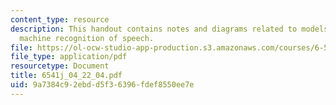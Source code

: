 ```yaml
---
content_type: resource
description: This handout contains notes and diagrams related to models of human and
  machine recognition of speech.
file: https://ol-ocw-studio-app-production.s3.amazonaws.com/courses/6-541j-speech-communication-spring-2004/9a7384c92ebdd5f36396fdef8550ee7e_6541j_04_22_04.pdf
file_type: application/pdf
resourcetype: Document
title: 6541j_04_22_04.pdf
uid: 9a7384c9-2ebd-d5f3-6396-fdef8550ee7e
---
```

